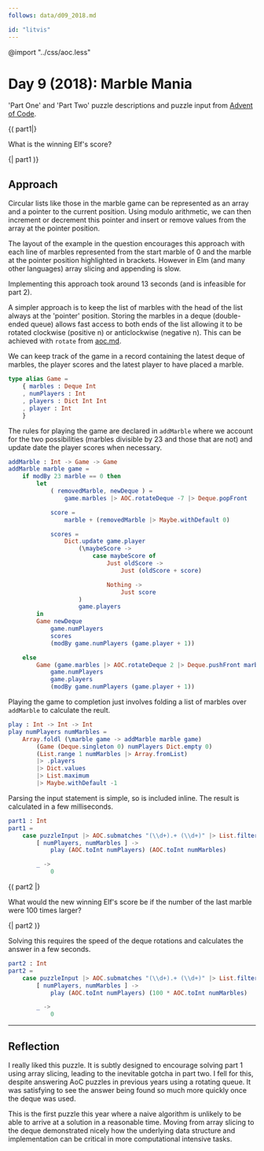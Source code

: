 ```yaml
---
follows: data/d09_2018.md

id: "litvis"
---
```


@import "../css/aoc.less"

# Day 9 (2018): Marble Mania

'Part One' and 'Part Two' puzzle descriptions and puzzle input from [Advent of Code](https://adventofcode.com/2018/day/9).

{( part1|}

What is the winning Elf's score?

{| part1 )}

## Approach

Circular lists like those in the marble game can be represented as an array and a pointer to the current position. Using modulo arithmetic, we can then increment or decrement this pointer and insert or remove values from the array at the pointer position.

The layout of the example in the question encourages this approach with each line of marbles represented from the start marble of 0 and the marble at the pointer position highlighted in brackets. However in Elm (and many other languages) array slicing and appending is slow.

Implementing this approach took around 13 seconds (and is infeasible for part 2).

A simpler approach is to keep the list of marbles with the head of the list always at the 'pointer' position. Storing the marbles in a deque (double-ended queue) allows fast access to both ends of the list allowing it to be rotated clockwise (positive n) or anticlockwise (negative n). This can be achieved with `rotate` from [aoc.md](../aoc.md).

We can keep track of the game in a record containing the latest deque of marbles, the player scores and the latest player to have placed a marble.

```elm {l}
type alias Game =
    { marbles : Deque Int
    , numPlayers : Int
    , players : Dict Int Int
    , player : Int
    }
```

The rules for playing the game are declared in `addMarble` where we account for the two possibilities (marbles divisible by 23 and those that are not) and update date the player scores when necessary.

```elm {l}
addMarble : Int -> Game -> Game
addMarble marble game =
    if modBy 23 marble == 0 then
        let
            ( removedMarble, newDeque ) =
                game.marbles |> AOC.rotateDeque -7 |> Deque.popFront

            score =
                marble + (removedMarble |> Maybe.withDefault 0)

            scores =
                Dict.update game.player
                    (\maybeScore ->
                        case maybeScore of
                            Just oldScore ->
                                Just (oldScore + score)

                            Nothing ->
                                Just score
                    )
                    game.players
        in
        Game newDeque
            game.numPlayers
            scores
            (modBy game.numPlayers (game.player + 1))

    else
        Game (game.marbles |> AOC.rotateDeque 2 |> Deque.pushFront marble)
            game.numPlayers
            game.players
            (modBy game.numPlayers (game.player + 1))
```

Playing the game to completion just involves folding a list of marbles over `addMarble` to calculate the reult.

```elm {l}
play : Int -> Int -> Int
play numPlayers numMarbles =
    Array.foldl (\marble game -> addMarble marble game)
        (Game (Deque.singleton 0) numPlayers Dict.empty 0)
        (List.range 1 numMarbles |> Array.fromList)
        |> .players
        |> Dict.values
        |> List.maximum
        |> Maybe.withDefault -1
```

Parsing the input statement is simple, so is included inline. The result is calculated in a few milliseconds.

```elm {l r}
part1 : Int
part1 =
    case puzzleInput |> AOC.submatches "(\\d+).+ (\\d+)" |> List.filterMap identity of
        [ numPlayers, numMarbles ] ->
            play (AOC.toInt numPlayers) (AOC.toInt numMarbles)

        _ ->
            0
```

{( part2 |}

What would the new winning Elf's score be if the number of the last marble were 100 times larger?

{| part2 )}

Solving this requires the speed of the deque rotations and calculates the answer in a few seconds.

```elm {l r}
part2 : Int
part2 =
    case puzzleInput |> AOC.submatches "(\\d+).+ (\\d+)" |> List.filterMap identity of
        [ numPlayers, numMarbles ] ->
            play (AOC.toInt numPlayers) (100 * AOC.toInt numMarbles)

        _ ->
            0
```

---

## Reflection

I really liked this puzzle. It is subtly designed to encourage solving part 1 using array slicing, leading to the inevitable gotcha in part two. I fell for this, despite answering AoC puzzles in previous years using a rotating queue. It was satisfying to see the answer being found so much more quickly once the deque was used.

This is the first puzzle this year where a naive algorithm is unlikely to be able to arrive at a solution in a reasonable time. Moving from array slicing to the deque demonstrated nicely how the underlying data structure and implementation can be critical in more computational intensive tasks.
